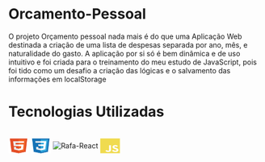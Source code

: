 # Orcamento-Pessoal
<p>O projeto Orçamento pessoal nada mais é do que uma Aplicação Web destinada a criação de uma lista de despesas separada por ano, mês, e naturalidade do gasto. A aplicação por si só é bem dinâmica e de uso intuitivo e foi criada para o treinamento do meu estudo de JavaScript, pois foi tido como um desafio a criação das lógicas e o salvamento das informações em localStorage</p>





<!--Inserindo botons de linguagens-->
# Tecnologias Utilizadas
<div style="display: inline_block"><br>
  <img align="center" alt="Rafa-HTML" height="30" width="40" src="https://raw.githubusercontent.com/devicons/devicon/master/icons/html5/html5-original.svg">
  <img align="center" alt="Rafa-CSS" height="30" width="40" src="https://raw.githubusercontent.com/devicons/devicon/master/icons/css3/css3-original.svg">
  <img align="center" alt="Rafa-React" height="30" width="40" src="https://cdn.jsdelivr.net/gh/devicons/devicon/icons/bootstrap/bootstrap-original.svg">
  <img align="center" alt="Rafa-Js" height="30" width="40" src="https://raw.githubusercontent.com/devicons/devicon/master/icons/javascript/javascript-plain.svg">
</div>
